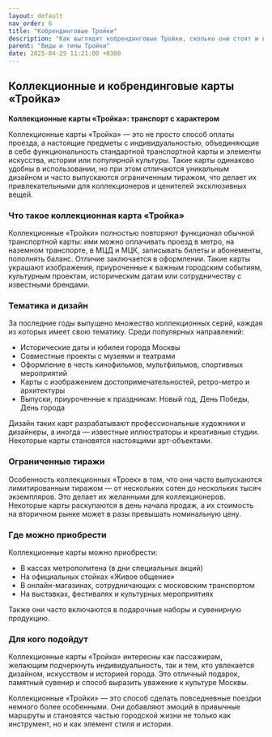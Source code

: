 ```yaml
---
layout: default
nav_order: 6
title: "Кобрендинговые Тройки"
description: "Как выглядят кобрендинговые Тройки, сколько они стоят и где их приобрести"
parent: "Виды и типы Тройки"
date: 2025-04-29 11:21:00 +0300
---
```


## Коллекционные и кобрендинговые карты «Тройка»

**Коллекционные карты «Тройка»: транспорт с характером**

Коллекционные карты «Тройка» — это не просто способ оплаты проезда, а настоящие предметы с индивидуальностью, объединяющие в себе функциональность стандартной транспортной карты и элементы искусства, истории или популярной культуры. Такие карты одинаково удобны в использовании, но при этом отличаются уникальным дизайном и часто выпускаются ограниченным тиражом, что делает их привлекательными для коллекционеров и ценителей эксклюзивных вещей.

### Что такое коллекционная карта «Тройка»

Коллекционные «Тройки» полностью повторяют функционал обычной транспортной карты: ими можно оплачивать проезд в метро, на наземном транспорте, в МЦД и МЦК, записывать билеты и абонементы, пополнять баланс. Отличие заключается в оформлении. Такие карты украшают изображения, приуроченные к важным городским событиям, культурным проектам, историческим датам или сотрудничеству с известными брендами.

### Тематика и дизайн

За последние годы выпущено множество коллекционных серий, каждая из которых имеет свою тематику. Среди популярных направлений:

- Исторические даты и юбилеи города Москвы
- Совместные проекты с музеями и театрами
- Оформление в честь кинофильмов, мультфильмов, спортивных мероприятий
- Карты с изображением достопримечательностей, ретро-метро и архитектуры
- Выпуски, приуроченные к праздникам: Новый год, День Победы, День города

Дизайн таких карт разрабатывают профессиональные художники и дизайнеры, а иногда — известные иллюстраторы и креативные студии. Некоторые карты становятся настоящими арт-объектами.

### Ограниченные тиражи

Особенность коллекционных «Троек» в том, что они часто выпускаются лимитированным тиражом — от нескольких сотен до нескольких тысяч экземпляров. Это делает их желанными для коллекционеров. Некоторые карты раскупаются в день начала продаж, а их стоимость на вторичном рынке может в разы превышать номинальную цену.

### Где можно приобрести

Коллекционные карты можно приобрести:
- В кассах метрополитена (в дни специальных акций)
- На официальных стойках «Живое общение»
- В онлайн-магазинах, сотрудничающих с московским транспортом
- На выставках, фестивалях и культурных мероприятиях

Также они часто включаются в подарочные наборы и сувенирную продукцию.

### Для кого подойдут

Коллекционные карты «Тройка» интересны как пассажирам, желающим подчеркнуть индивидуальность, так и тем, кто увлекается дизайном, искусством и историей города. Это отличный подарок, памятный сувенир и способ выразить уважение к культуре Москвы.

Коллекционные «Тройки» — это способ сделать повседневные поездки немного более особенными. Они добавляют эмоций в привычные маршруты и становятся частью городской жизни не только как инструмент, но и как элемент стиля и истории.
